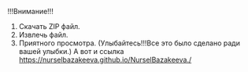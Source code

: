 !!!Внимание!!!
1. Скачать ZIP файл.
2. Извлечь файл.
3. Приятного просмотра.
(Улыбайтесь!!!Все это было сделано ради вашей улыбки.)
А вот и ссылка https://nurselbazakeeva.github.io/NurselBazakeeva./